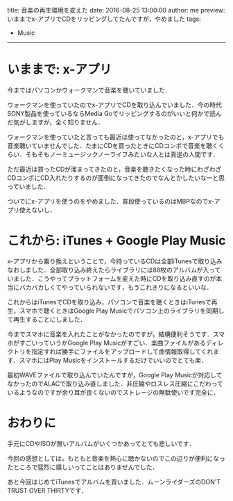 title: 音楽の再生環境を変えた
date: 2016-08-25 13:00:00
author: me
preview: いままでx-アプリでCDをリッピングしてたんですが，やめました
tags:
   - Music

---

# いままで: x-アプリ
今まではパソコンかウォークマンで音楽を聴いていました．

ウォークマンを使っていたのでx-アプリでCDを取り込んでいました．今の時代SONY製品を使っているならMedia Goでリッピングするのがいいと何かで読んだ気がしますが，全く知りません．

ウォークマンを使っていたと言っても最近は使ってなかったのと，x-アプリでも音楽聴いていませんでした．たまにCDを買ったときにCDコンポで音楽を聴くくらい．そもそもノーミュージックノーライフみたいな人とは真逆の人間です．

ただ最近は買ったCDが溜まってきたのと，音楽を聴きたくなった時にわざわざCDコンポにCD入れたりするのが面倒になってきたのでなんとかしたいなーと思っていました．

ついでにx-アプリを使うのをやめました．普段使っているのはMBPなのでx-アプリ使えないし．

# これから: iTunes + Google Play Music
x-アプリから乗り換えということで，今持っているCDは全部iTunesで取り込みなおしました．全部取り込み終えたらライブラリには88枚のアルバムが入っていました．こうやってプラットフォームを変えた時にCDを取り込み直すのが本当にバカバカしくてやっていられないです，もうこれきりになるといいな．

これからはiTunesでCDを取り込み，パソコンで音楽を聴くときはiTunesで再生，スマホで聴くときはGoogle Play Musicでパソコン上のライブラリを同期して再生することにしました．

今までスマホに音楽を入れたことがなかったのですが，結構便利そうです．スマホがすごいっていうかGoogle Play Musicがすごい．楽曲ファイルがあるディレクトリを指定すれば勝手にファイルをアップロードして曲情報取得してくれます．スマホにはPlay Musicをインストールするだけでいいのでとても楽．

最初WAVEファイルで取り込んでいたんですが，Google Play Musicが対応してなかったのでALACで取り込み直しました．非圧縮やロスレス圧縮にこだわっているようなのですが余り耳が良くないのでストレージの無駄使いです完全に．

# おわりに
手元にCDやISOが無いアルバムがいくつかあってとても悲しいです．

今回の感想としては，もともと音楽を熱心に聴かないのでこの辺りが便利になったところで猛烈に嬉しいってことはありませんでした．

あと今回はじめてiTunesでアルバムを買いました．ムーンライダーズのDON'T TRUST OVER THIRTYです．
